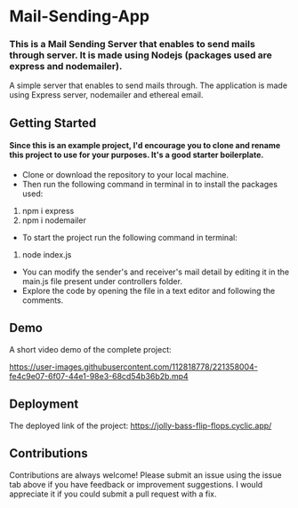 # Mail-Sending-App

### This is a Mail Sending Server that enables to send mails through server. It is made using Nodejs (packages used are express and nodemailer).

A simple server that enables to send mails through. The application is made using Express server, nodemailer and ethereal email.

## Getting Started

#### Since this is an example project, I'd encourage you to clone and rename this project to use for your purposes. It's a good starter boilerplate.

* Clone or download the repository to your local machine.
* Then run the following command in terminal in to install the packages used: 
1. npm i express
2. npm i nodemailer
* To start the project run the following command in terminal:
1. node index.js
* You can modify the sender's and receiver's mail detail by editing it in the main.js file present under controllers folder.
* Explore the code by opening the file in a text editor and following the comments.

## Demo

A short video demo of the complete project:






https://user-images.githubusercontent.com/112818778/221358004-fe4c9e07-6f07-44e1-98e3-68cd54b36b2b.mp4










## Deployment

The deployed link of the project: https://jolly-bass-flip-flops.cyclic.app/
#### 

## Contributions

Contributions are always welcome! Please submit an issue using the issue tab above if you have feedback or improvement suggestions. I would appreciate it if you could submit a pull request with a fix.
